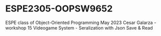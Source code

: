 # ESPE2305-OOPSW9652
ESPE class of Object-Oriented Programming May 2023
Cesar Galarza - workshop 15 Videogame System - Seralization with Json Save & Read
